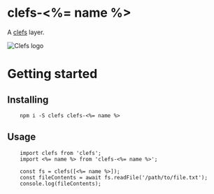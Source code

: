 # clefs-<%= name %>

A [clefs](https://npmjs.com/package/clefs) layer.

![Clefs logo](http://doug-wade.github.io/clefs/img/logo.svg)

# Getting started

## Installing

		npm i -S clefs clefs-<%= name %>


## Usage

		import clefs from 'clefs';
		import <%= name %> from 'clefs-<%= name %>';

		const fs = clefs([<%= name %>]);
		const fileContents = await fs.readFile('/path/to/file.txt');
		console.log(fileContents);
